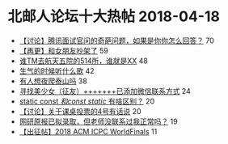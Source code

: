 # 北邮人论坛十大热帖 2018-04-18

- [【讨论】腾讯面试官问的奇葩问题，如果是你你怎么回答？](https://bbs.byr.cn/article/Talking/5997818) 70
- [【再更】和女朋友吵架了](https://bbs.byr.cn/article/Feeling/3053238) 59
- [谁TM去航天五院的514所，谁就是XX](https://bbs.byr.cn/article/Job/1916692) 48
- [生气的时候听什么歌](https://bbs.byr.cn/article/Music/339141) 42
- [有人想夜爬泰山吗](https://bbs.byr.cn/article/Travel/138867) 38
- [寻找美少女（征友）+++++++已添加微信联系方式](https://bbs.byr.cn/article/Friends/1864545) 24
- [static const <em>和const static </em>有啥区别？](https://bbs.byr.cn/article/CPP/97449) 20
- [【讨论】关于课桌投票的4号有话说](https://bbs.byr.cn/article/Picture/3175660) 20
- [网研原报已拟录取，但老师没联系过我正常吗？](https://bbs.byr.cn/article/AimGraduate/1141166) 19
- [【出征帖】2018 ACM ICPC WorldFinals](https://bbs.byr.cn/article/ACM_ICPC/95608) 11


